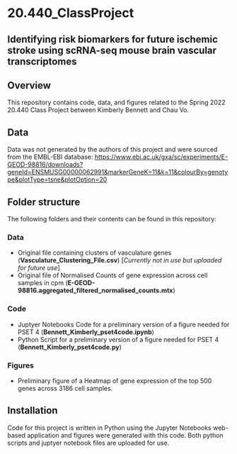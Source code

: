 # 20.440_ClassProject
## Identifying risk biomarkers for future ischemic stroke using scRNA-seq mouse brain vascular transcriptomes

## Overview
This repository contains code, data, and figures related to the Spring 2022 20.440 Class Project between Kimberly Bennett and Chau Vo.

## Data
Data was not generated by the authors of this project and were sourced from the EMBL-EBI database: https://www.ebi.ac.uk/gxa/sc/experiments/E-GEOD-98816/downloads?geneId=ENSMUSG00000062991&markerGeneK=11&k=11&colourBy=genotype&plotType=tsne&plotOption=20

## Folder structure
The following folders and their contents can be found in this repository:
### Data
-   Original file containing clusters of vasculature genes (**Vasculature_Clustering_File.csv**) [*Currently not in use but uploaded for future use*]
-   Original file of Normalised Counts of gene expression across cell samples in cpm (**E-GEOD-98816.aggregated_filtered_normalised_counts.mtx**)
### Code
-   Juptyer Notebooks Code for a preliminary version of a figure needed for PSET 4 (**Bennett_Kimberly_pset4code.ipynb**)
-   Python Script for a preliminary version of a figure needed for PSET 4 (**Bennett_Kimberly_pset4code.py**)
### Figures
-   Preliminary figure of a Heatmap of gene expression of the top 500 genes across 3186 cell samples.

## Installation
Code for this project is written in Python using the Jupyter Notebooks web-based application and figures were generated with this code. Both python scripts and juptyer notebook files are uploaded for use.
